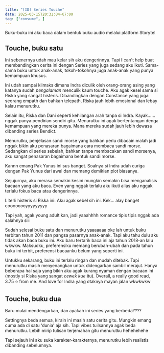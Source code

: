 ```yaml
---
title: "[ID] Series Touche"
date: 2025-03-15T20:31:04+07:00
tag: ["consume", ]
---
```

Buku-buku ini aku baca dalam bentuk buku audio melalui platform Storytel.

## Touche, buku satu

Ini sebenernya udah mau kelar sih aku dengerinnya. Tapi I can't help buat membandingkan cerita ini dengan Series yang juga sedang aku ikuti. Sama-sama buku untuk anak-anak, tokoh-tokohnya juga anak-anak yang punya kemampuan khusus.

Ini udah sampai klimaks dimana Indra diculik oleh orang-orang asing yang katanya sudah *pengalaman* menculik kaum touche. Aku agak kesel sama si Riska yang sangat histeris. Dibandingkan dengan Constance yang juga seorang empath dan bahkan telepath, Riska jauh lebih emosional dan lebay kalau menurutku.

Selain itu, Riska dan Dani seperti kehilangan arah tanpa si Indra. Kayak...... nggak punya pendirian sendiri gitu. Menurutku ini agak bertentangan denga kemampuan yang mereka punya. Mana mereka sudah jauh lebih dewasa dibanding series Bendict. 

Menurutku, penjelasan sandi morse yang bahkan perlu dibacain malah jadi nggak bikin aku penasaran bagaimana cara membaca sandi morse. Sedangkan di series sebelah, bahkan tanpa membacakan sandi morsenya, aku sangat penasaran bagaimana bentuk sandi morse.

Kannn emang Pak Yunus ini sus banget. Soalnya si Indra udah curiga dengan Pak Yunus dari awal dan memang demikian plot biasanya. 

Sejujurnya, aku merasa semakin kesini mungkin semakin bisa menganalisis bacaan yang aku baca. Even yang nggak terlalu aku ikuti alias aku nggak terlalu fokus baca atau dengerinnya.

Literli histeris si Riska ini. Aku agak sebel sih ini. Kek... alay banget coooooooyyyyyyyyy 

Tapi yah, agak young adult kan, jadi yaaahhhh romance tipis tipis nggak ada salahnya siii

Sudah selesai buku satu dan menurutku yaaaaaaa oke lah untuk buku terbitan tahun 2011 dan pangsa pasarnya anak-anak. Tapi aku tahu dulu aku tidak akan baca buku ini. Aku baru tertarik baca ini aja tahun 2018-an lalu wkwkw. Maksudku, preferensiku memang berubah-ubah dan pada tahun buku ini terbit, preferensi bacaanku belum yang seperti ini.

Untukku sekarang, buku ini terlalu ringan dan mudah ditebak. Tapi menurutku masih menyenangkan untuk didengarkan sambil merajut. Hanya beberapa hal saja yang bikin aku agak kurang nyaman dengan bacaan ini (mostly si Riska yang sangat *cewek kue* itu). Overall, a really good read, 3.75 :star: from me. And love for Indra yang otaknya mayan jalan wkwkwkw

## Touche, buku dua

Baru mulai mendengarkan, dan apakah ini series yang berbeda???? 

Settingnya beda semua, kirain ini masih satu cerita gitu. Mungkin emang cuma ada di satu 'dunia' aja sih. Tapi vibes tuilsannya agak beda menurutku. Lebih mirip tulisan terjemahan gitu menurutku hehehehehe

Tapi sejauh ini aku suka karakter-karakternya, menurutku lebih realistis dibanding sebelumnya. 